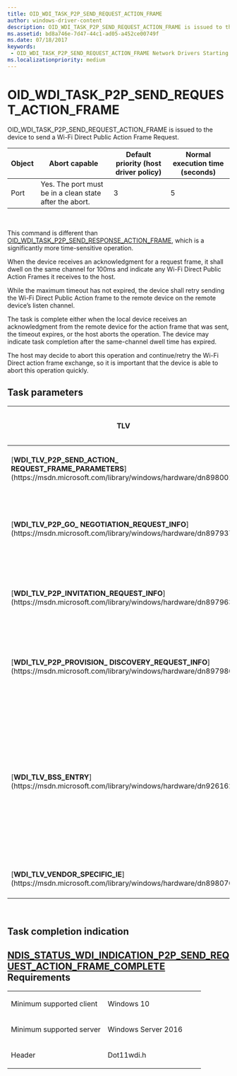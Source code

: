 ```yaml
---
title: OID_WDI_TASK_P2P_SEND_REQUEST_ACTION_FRAME
author: windows-driver-content
description: OID_WDI_TASK_P2P_SEND_REQUEST_ACTION_FRAME is issued to the device to send a Wi-Fi Direct Public Action Frame Request.
ms.assetid: bd8a746e-7d47-44c1-ad05-a452ce00749f
ms.date: 07/18/2017
keywords:
 - OID_WDI_TASK_P2P_SEND_REQUEST_ACTION_FRAME Network Drivers Starting with Windows Vista
ms.localizationpriority: medium
---
```


# OID\_WDI\_TASK\_P2P\_SEND\_REQUEST\_ACTION\_FRAME


OID\_WDI\_TASK\_P2P\_SEND\_REQUEST\_ACTION\_FRAME is issued to the device to send a Wi-Fi Direct Public Action Frame Request.

| Object | Abort capable                                           | Default priority (host driver policy) | Normal execution time (seconds) |
|--------|---------------------------------------------------------|---------------------------------------|---------------------------------|
| Port   | Yes. The port must be in a clean state after the abort. | 3                                     | 5                               |

 

This command is different than [OID\_WDI\_TASK\_P2P\_SEND\_RESPONSE\_ACTION\_FRAME](oid-wdi-task-p2p-send-response-action-frame.md), which is a significantly more time-sensitive operation.

When the device receives an acknowledgment for a request frame, it shall dwell on the same channel for 100ms and indicate any Wi-Fi Direct Public Action Frames it receives to the host.

While the maximum timeout has not expired, the device shall retry sending the Wi-Fi Direct Public Action frame to the remote device on the remote device’s listen channel.

The task is complete either when the local device receives an acknowledgment from the remote device for the action frame that was sent, the timeout expires, or the host aborts the operation. The device may indicate task completion after the same-channel dwell time has expired.

The host may decide to abort this operation and continue/retry the Wi-Fi Direct action frame exchange, so it is important that the device is able to abort this operation quickly.

## Task parameters


<table>
<colgroup>
<col width="25%" />
<col width="25%" />
<col width="25%" />
<col width="25%" />
</colgroup>
<thead>
<tr class="header">
<th>TLV</th>
<th>Multiple TLV instances allowed</th>
<th>Optional</th>
<th>Description</th>
</tr>
</thead>
<tbody>
<tr class="odd">
<td>[<strong>WDI_TLV_P2P_SEND_ACTION_ REQUEST_FRAME_PARAMETERS</strong>](https://msdn.microsoft.com/library/windows/hardware/dn898001)</td>
<td></td>
<td></td>
<td>Parameters such as action frame type, device address of target peer adapter, and dialog token.</td>
</tr>
<tr class="even">
<td>[<strong>WDI_TLV_P2P_GO_ NEGOTIATION_REQUEST_INFO</strong>](https://msdn.microsoft.com/library/windows/hardware/dn897937)</td>
<td></td>
<td>X</td>
<td>GO Negotiation Request Parameters. THe port shall only examine this structure if wfdRequestFrameType is a GO Negotiation request.</td>
</tr>
<tr class="odd">
<td>[<strong>WDI_TLV_P2P_INVITATION_REQUEST_INFO</strong>](https://msdn.microsoft.com/library/windows/hardware/dn897963)</td>
<td></td>
<td>X</td>
<td>Invitation Request Parameters. The port shall only examine this structure if wfdRequestFrameType is an Invitation request.</td>
</tr>
<tr class="even">
<td>[<strong>WDI_TLV_P2P_PROVISION_ DISCOVERY_REQUEST_INFO</strong>](https://msdn.microsoft.com/library/windows/hardware/dn897980)</td>
<td></td>
<td>X</td>
<td>Provision Discovery Request Parameters. The port shall only examine this structure if wfdRequestFrameType is an Provision Discovery request.</td>
</tr>
<tr class="odd">
<td>[<strong>WDI_TLV_BSS_ENTRY</strong>](https://msdn.microsoft.com/library/windows/hardware/dn926162)</td>
<td></td>
<td></td>
<td><p>The device discovery entry as returned by the Wi-Fi Direct Discovery task from the port.</p>
<p>This is provided so the port does not need to remember its discovery database in order to send Wi-Fi Direct Action Frame Requests to remote Wi-Fi Direct devices without requiring a discovery.</p></td>
</tr>
<tr class="even">
<td>[<strong>WDI_TLV_VENDOR_SPECIFIC_IE</strong>](https://msdn.microsoft.com/library/windows/hardware/dn898076)</td>
<td></td>
<td>X</td>
<td>One or more IEs that must be included in the frame sent by the port.</td>
</tr>
</tbody>
</table>

 

## Task completion indication


[NDIS\_STATUS\_WDI\_INDICATION\_P2P\_SEND\_REQUEST\_ACTION\_FRAME\_COMPLETE](ndis-status-wdi-indication-p2p-send-request-action-frame-complete.md)
Requirements
------------

<table>
<colgroup>
<col width="50%" />
<col width="50%" />
</colgroup>
<tbody>
<tr class="odd">
<td><p>Minimum supported client</p></td>
<td><p>Windows 10</p></td>
</tr>
<tr class="even">
<td><p>Minimum supported server</p></td>
<td><p>Windows Server 2016</p></td>
</tr>
<tr class="odd">
<td><p>Header</p></td>
<td>Dot11wdi.h</td>
</tr>
</tbody>
</table>

 

 




